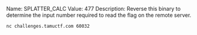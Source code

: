 Name: SPLATTER_CALC
Value: 477
Description: Reverse this binary to determine the input number required to read the flag on the remote server.

`nc challenges.tamuctf.com 60032`
